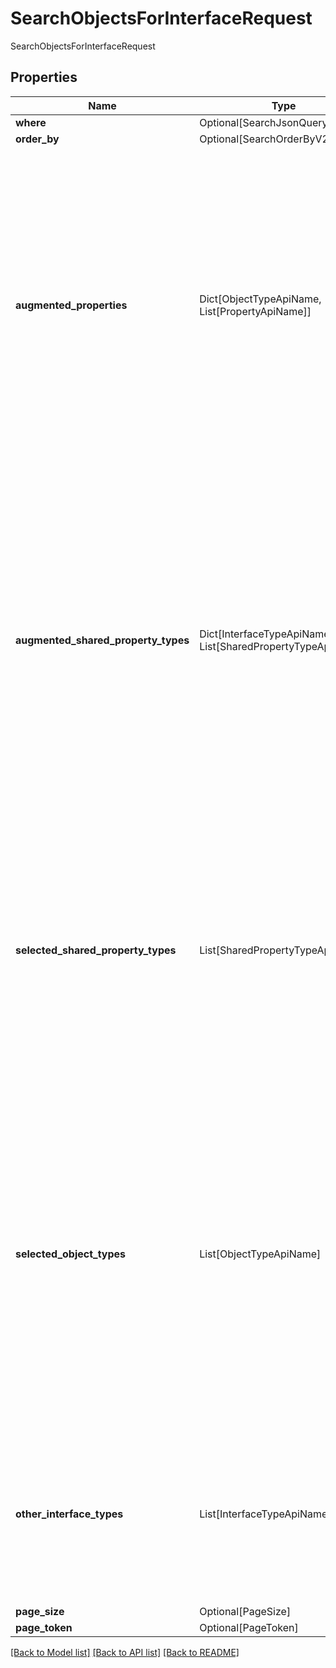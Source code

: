# SearchObjectsForInterfaceRequest

SearchObjectsForInterfaceRequest

## Properties
| Name | Type | Required | Description |
| ------------ | ------------- | ------------- | ------------- |
**where** | Optional[SearchJsonQueryV2] | No |  |
**order_by** | Optional[SearchOrderByV2] | No |  |
**augmented_properties** | Dict[ObjectTypeApiName, List[PropertyApiName]] | Yes | A map from object type API name to a list of property type API names. For each returned object, if the  object’s object type is a key in the map, then we augment the response for that object type with the list  of properties specified in the value.  |
**augmented_shared_property_types** | Dict[InterfaceTypeApiName, List[SharedPropertyTypeApiName]] | Yes | A map from interface type API name to a list of shared property type API names. For each returned object, if the object implements an interface that is a key in the map, then we augment the response for that object  type with the list of properties specified in the value.  |
**selected_shared_property_types** | List[SharedPropertyTypeApiName] | Yes | A list of shared property type API names of the interface type that should be included in the response.  Omit this parameter to include all properties of the interface type in the response.  |
**selected_object_types** | List[ObjectTypeApiName] | Yes | A list of object type API names that should be included in the response. If non-empty, object types that are not mentioned will not be included in the response even if they implement the specified interface. Omit the  parameter to include all object types.  |
**other_interface_types** | List[InterfaceTypeApiName] | Yes | A list of interface type API names. Object types must implement all the mentioned interfaces in order to be  included in the response.  |
**page_size** | Optional[PageSize] | No |  |
**page_token** | Optional[PageToken] | No |  |


[[Back to Model list]](../../../README.md#models-v2-link) [[Back to API list]](../../../README.md#apis-v2-link) [[Back to README]](../../../README.md)
